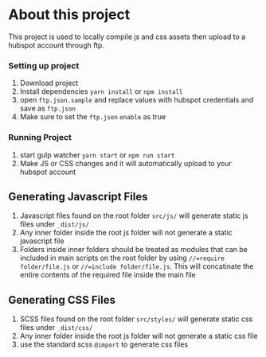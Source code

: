 # About this project
This project is used to locally compile js and css assets then upload to a hubspot account through ftp.

### Setting up project
1. Download project
2. Install dependencies ` yarn install ` or  ` npm install `
3. open `ftp.json.sample` and replace values with hubspot credentials and save as `ftp.json`
4. Make sure to set the `ftp.json` ` enable ` as true

### Running Project
1. start gulp watcher
` yarn start ` or ` npm run start `
2. Make JS or CSS changes and it will automatically upload to your hubspot account

##  Generating Javascript Files
1. Javascript files found on the root folder `src/js/` will generate static js files under `_dist/js/` 
2. Any inner folder inside the root js folder will not generate a static javascript file
3. Folders inside inner folders should be treated as modules that can be included in main scripts on the root folder by using `//=require folder/file.js` or `//=include folder/file.js`. This will concatinate the entire contents of the required file inside the main file

##  Generating CSS Files
1. SCSS files found on the root folder `src/styles/` will generate static css files under `_dist/css/` 
2. Any inner folder inside the root js folder will not generate a static css file
3. use the standard scss `@import` to generate css files
